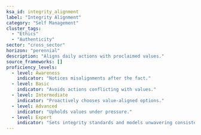 ```yaml
---
ksa_id: integrity_alignment
label: "Integrity Alignment"
category: "Self Management"
cluster_tags:
  - "Ethics"
  - "Authenticity"
sector: "cross_sector"
horizon: "perennial"
description: "Aligns daily actions with proclaimed values."
source_frameworks: []
proficiency_levels:
  - level: Awareness
    indicator: "Notices misalignments after the fact."
  - level: Basic
    indicator: "Avoids actions conflicting with values."
  - level: Intermediate
    indicator: "Proactively chooses value‑aligned options."
  - level: Advanced
    indicator: "Upholds values under pressure."
  - level: Expert
    indicator: "Sets integrity standards and models unwavering consistency."
---
```

